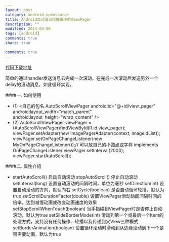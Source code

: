 ```yaml
---
layout: post
category: android-opensource
title: Android自动滚动轮播循环的ViewPager
description: ""
modified: 2014-03-06
tags: [android]
comments: true
share: true

comments: true
---
```

[代码下载地址](http://pan.baidu.com/s/1kTyoCEr)

简单的通过handler发送消息去完成一次滚动，在完成一次滚动后发送另外一个delay的滚动消息，如此循环实现。

####一. 如何使用
* (1) <自己的包名.AutoScrollViewPager
       android:id="@+id/view_pager"
       android:layout_width="match_parent"
       android:layout_height="wrap_content" />
* (2) AutoScrollViewPager viewPager = (AutoScrollViewPager)findViewById(R.id.view_pager);
      viewPager.setAdapter(new ImagePagerAdapter(context, imageIdList));
      viewPager.setOnPageChangeListener(new MyOnPageChangeListener());// 可以放自己的小圆点或字样   implements OnPageChangeListener
      viewPager.setInterval(2000);
      viewPager.startAutoScroll();

####二. 属性介绍
*    startAutoScroll() 启动自动滚动
     stopAutoScroll() 停止自动滚动
     setInterval(long) 设置自动滚动的间隔时间，单位为毫秒
     setDirection(int) 设置自动滚动的方向，默认向右
     setCycle(boolean) 是否自动循环轮播，默认为true
     setScrollDurationFactor(double) 设置ViewPager滑动动画间隔时间的倍率，达到减慢动画或改变动画速度的效果
     setStopScrollWhenTouch(boolean) 当手指碰到ViewPager时是否停止自动滚动，默认为true
     setSlideBorderMode(int) 滑动到第一个或最后一个Item的处理方式，支持没有任何操作、轮播以及传递到父View三种模式
     setBorderAnimation(boolean) 设置循环滚动时滑动到从边缘滚动到下一个是否需要动画，默认为true




